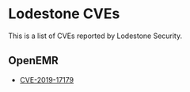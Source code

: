 # Lodestone CVEs

This is a list of CVEs reported by Lodestone Security.

## OpenEMR
* [CVE-2019-17179](CVE-2019-17179/README.md)
